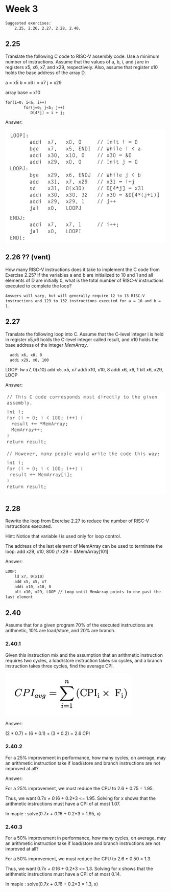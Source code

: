 # Week 3

    Suggested exercises:
        2.25, 2.26, 2.27, 2.28, 2.40.


## 2.25

Translate the following C code to RISC-V assembly code. Use a minimum number of instructions. Assume that the values of a, b, i, and j are in registers x5, x6, x7, and x29, respectively. Also, assume that register x10 holds the base address of the array D.

a = x5
b = x6
i = x7
j = x29

array base = x10

```
for(i=0; i<a; i++)
        for(j=0; j<b; j++)
           D[4*j] = i + j;
```

Answer:

![Alt text](../Test%20exsams/img/Screenshot%202022-11-26%20at%2019.39.52.png)

## 2.26 ?? (vent)

How many RISC-V instructions does it take to implement the C code from Exercise 2.25? If the variables a and b are initialized to 10 and 1 and all elements of D are initially 0, what is the total number of RISC-V instructions executed to complete the loop?

    Answers will vary, but will generally require 12 to 13 RISC-V instructions and 123 to 132 instructions executed for a = 10 and b = 1.


## 2.27

Translate the following loop into C. Assume that the C-level integer i is held in register x5,x6 holds the C-level integer called result, and x10 holds the base address of the integer *MemArray*.

      addi x6, x0, 0
      addi x29, x0, 100 
LOOP: lw x7, 0(x10) 
      add x5, x5, x7
      addi x10, x10, 8 
      addi x6, x6, 1
      blt x6, x29, LOOP

Answer:

![Alt text](../Test%20exsams/img/Screenshot%202022-11-26%20at%2019.42.31.png)
    
## 2.28

Rewrite the loop from Exercise 2.27 to reduce the number of RISC-V instructions executed. 

Hint: Notice that variable *i* is used only for loop control.


The address of the last element of MemArray can be used to terminate the loop:
add x29, x10, 800 // x29 = &MemArray[101]

Answer:

    LOOP:
        ld x7, 0(x10)
        add x5, x5, x7
        addi x10, x10, 8
        blt x10, x29, LOOP // Loop until MemArray points to one-past the last element



## 2.40

Assume that for a given program 70% of the executed instructions are arithmetic, 10% are load/store, and 20% are branch.

### 2.40.1

Given this instruction mix and the assumption that an arithmetic instruction requires two cycles, a load/store instruction takes six cycles, and a branch instruction takes three cycles, find the average CPI.

![Alt text](../Test%20exsams/img/avg_cpi.png)

Answer:

(2 * 0.7) + (6 * 0.1) + (3 * 0.2) = 2.6 CPI

### 2.40.2 

For a 25% improvement in performance, how many cycles, on average, may an arithmetic instruction take if load/store and branch instructions are not improved at all?

Answer:

For a 25% improvement, we must reduce the CPU to 2.6 * 0.75 = 1.95.

Thus, we want 0.7*x + 0.1*6 + 0.2*3 <= 1.95. Solving for x shows that the arithmetic instructions must have a CPI of at most 1.07.

In maple : solve(0.7*x + 0.1*6 + 0.2*3 = 1.95, x)

### 2.40.3

 For a 50% improvement in performance, how many cycles, on average, may an arithmetic instruction take if load/store and branch instructions are not improved at all?


 For a 50% improvement, we must reduce the CPU to 2.6 * 0.50 = 1.3.

 Thus, we want 0.7*x + 0.1*6 + 0.2*3 <= 1.3. Solving for x shows that the arithmetic instructions must have a CPI of at most 0.14.

 In maple : solve(0.7*x + 0.1*6 + 0.2*3 = 1.3, x)